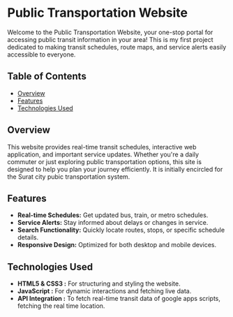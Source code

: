# Public Transportation Website

Welcome to the Public Transportation Website, your one-stop portal for accessing public transit information in your area! This is my first project dedicated to making transit schedules, route maps, and service alerts easily accessible to everyone.

## Table of Contents

- [Overview](#overview)
- [Features](#features)
- [Technologies Used](#technologies-used)

## Overview

This website provides real-time transit schedules, interactive web application, and important service updates. Whether you're a daily commuter or just exploring public transportation options, this site is designed to help you plan your journey efficiently. It is initially encircled for the Surat city pubic transportation system. 

## Features

- **Real-time Schedules:** Get updated bus, train, or metro schedules.
- **Service Alerts:** Stay informed about delays or changes in service.
- **Search Functionality:** Quickly locate routes, stops, or specific schedule details.
- **Responsive Design:** Optimized for both desktop and mobile devices.

## Technologies Used

- **HTML5 & CSS3 :** For structuring and styling the website.
- **JavaScript :** For dynamic interactions and fetching live data.
- **API Integration :** To fetch real-time transit data of google apps scripts, fetching the real time location.
